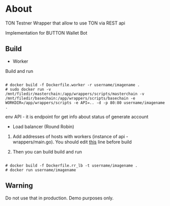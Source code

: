 # About
TON Testner Wrapper that allow to use TON via REST api 

Implementation for BUTTON Wallet Bot

## Build

- Worker 

Build and run 

```

# docker build -f Dockerfile.worker -r username/imagename .
# sudo docker run -v /mnt/filedir/masterchain:/app/wrappers/scripts/masterchain -v /mnt/filedir/basechain:/app/wrappers/scripts/basechain -e WORKDIR=/app/wrappers/scripts -e API=.. -d -p 80:80 username/imagename .
```
env API - it is endpoint for get info about status of generate account



- Load balancer (Round Robin)

1) Add addresses of hosts with workers (instance of api - wrappers/main.go). You should edit [this](https://github.com/button-tech/ton-grams-testnet/blob/master/rr_load_balancer/main.go#L89) line before build

2) Then you can build build and run

```

# docker build -f Dockerfile.rr_lb -t username/imagename .
# docker run username/imagename

```

## Warning
Do not use that in production. Demo purposes only.
